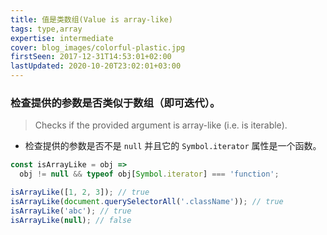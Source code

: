 ```yaml
---
title: 值是类数组(Value is array-like)
tags: type,array
expertise: intermediate
cover: blog_images/colorful-plastic.jpg
firstSeen: 2017-12-31T14:53:01+02:00
lastUpdated: 2020-10-20T23:02:01+03:00
---
```


### 检查提供的参数是否类似于数组（即可迭代）。
> Checks if the provided argument is array-like (i.e. is iterable).

- 检查提供的参数是否不是 `null` 并且它的 `Symbol.iterator` 属性是一个函数。

```js
const isArrayLike = obj =>
  obj != null && typeof obj[Symbol.iterator] === 'function';
```

```js
isArrayLike([1, 2, 3]); // true
isArrayLike(document.querySelectorAll('.className')); // true
isArrayLike('abc'); // true
isArrayLike(null); // false
```
